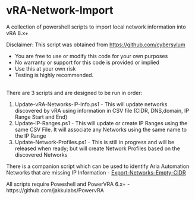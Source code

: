 # vRA-Network-Import
A collection of powershell scripts to import local network information into vRA 8.x+

Disclaimer:  This script was obtained from https://github.com/cybersylum<br>
<ul>
<li>You are free to use or modify this code for your own purposes</li>
<li>No warranty or support for this code is provided or implied</li>  
<li>Use this at your own risk</li>
<li>Testing is highly recommended.
</ul>
<br>
There are 3 scripts and are designed to be run in order:<br>
<ol>
<li>Update-vRA-Networks-IP-Info.ps1 - This will update networks discovered by vRA using information in CSV file (CIDR, DNS,domain, IP Range Start and End)</li>
<li>Update-IP-Ranges.ps1 - This will update or create IP Ranges using the same CSV File.  It will associate any Networks using the same name to the IP Range</li>
<li>Update-Network-Profiles.ps1 - This is still in progress and will be released when ready; but will create Network Profiles based on the discovered Networks</li>
</ol>
There is a companion script which can be used to identify Aria Automation Networks that are missing IP Information - <a href="https://github.com/cybersylum/Export-Networks-Empty-CIDR" target="_blank">Export-Networks-Empty-CIDR</a>

<p>All scripts require Poweshell and PowerVRA 6.x+ - https://github.com/jakkulabs/PowervRA</p>
